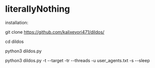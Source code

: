 # literallyNothing
installation:

git clone https://github.com/kalixevori471/dildos/

cd dildos

python3 dildos.py

python3 dildos.py -t --target -tr --threads -u user_agents.txt -s --sleep
